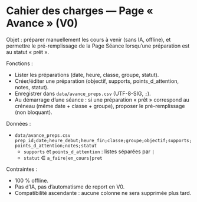 # Cahier des charges — Page « Avance » (V0)
Objet : préparer manuellement les cours à venir (sans IA, offline), et permettre le pré-remplissage de la Page Séance lorsqu’une préparation est au statut « prêt ».

Fonctions :
- Lister les préparations (date, heure, classe, groupe, statut).
- Créer/éditer une préparation (objectif, supports, points_d_attention, notes, statut).
- Enregistrer dans `data/avance_preps.csv` (UTF-8-SIG, `;`).
- Au démarrage d’une séance : si une préparation « prêt » correspond au créneau (même date + classe + groupe), proposer le pré-remplissage (non bloquant).

Données :
- `data/avance_preps.csv`  
  `prep_id;date;heure_debut;heure_fin;classe;groupe;objectif;supports;points_d_attention;notes;statut`
  - `supports` et `points_d_attention` : listes séparées par `|`
  - `statut` ∈ `a_faire|en_cours|pret`

Contraintes :
- 100 % offline.
- Pas d’IA, pas d’automatisme de report en V0.
- Compatibilité ascendante : aucune colonne ne sera supprimée plus tard.
